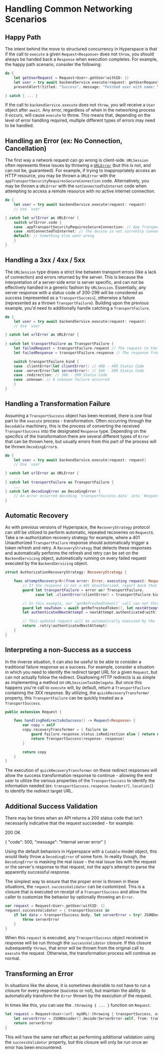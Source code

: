 #  Handling Common Networking Scenarios

## Happy Path

The intent behind the move to structured concurrency in Hyperspace is that if the call to `execute` a given `Request<Response>` does not `throw`, you should always be handed back a `Response` when execution completes. For example, the happy path scenario, consider the following:

```swift
do {
    let getUserRequest = Request<User>.getUser(withID: 1)
    let user = try await backendService.execute(request: getUserRequest)
    presentAlert(titled: "Success", message: "Fetched user with name: \(user.name)")

} catch { ... }
```

If the call to `backendService.execute` does not `throw`, you will receive a `User` object after `await`. Any error, regardless of when in the networking process it occurs, will cause `execute` to throw. This means that, depending on the level of error handling required, multiple different types of errors may need to be handled.


## Handling an Error (ex: No Connection, Cancellation)

The first way a network request can go wrong is client-side. `URLSession` often represents these issues by throwing a [`URLError`](https://developer.apple.com/documentation/foundation/urlerror) (but this is not, and can not be, guaranteed). For example, if trying to inappropriately access an HTTP resource, you may be thrown a `URLError` with the `appTransportSecurityRequiresSecureConnection` code. Alternatively, you may be thrown a `URLError` with the `notConnectedToInternet` code when attempting to access a remote resource with no active internet connection.

```swift
do {
    let user = try await backendService.execute(request: request)
    // Use `user`

} catch let urlError as URLError {
    switch urlError.code {
    case .appTransportSecurityRequiresSecureConnection: // App Transport Security requires the use of a secure connection
    case .notConnectedToInternet: // The device is not currently connected to the internet
    default: // Something else went wrong
    }
}
```


## Handling a 3xx / 4xx / 5xx

The `URLSession` type draws a strict line between transport errors (like a lack of connection) and errors returned by the server. This is because the interpretation of a server-side error is server specific, and can not be effectively handled in a generic fashion by `URLSession`. Essentially, any server response with a status code of 200-299 will be considered as success (represented as a `TransportSuccess`), otherwise a failure (represented as a thrown `TransportFailure`). Building upon the previous example, you'd need to additionally handle catching a `TransportFailure`.

```swift
do {
    let user = try await backendService.execute(request: request)
    // Use `user`

} catch let urlError as URLError {
    ...
} catch let transportFailure as TransportFailure {
    let failedRequest = transportFailure.request // The request to the server that failed
    let failedResponse = transportFailure.response // The response from the server

    switch transportFailure.kind {
    case .clientError(let clientError): // 400 - 499 Status Code
    case .serverError(let serverError): // 500 - 509 Status Code
    case .redirection: // 300 - 399 Status Code
    case .unknown: // A unknown failure occurred
    }
}
```


## Handling a Transformation Failure

Assuming a `TransportSuccess` object has been received, there is one final part to the `execute` process - transformation. Often occurring through the `Decodable` machinery, this is the process of converting the received `TransportSuccess` into the designated `Response` type. Depending on the specifics of the transformation there are several different types of `Error` that can be thrown here, but usually errors from this part of the process will be thrown `DecodingError`s.

```swift
do {
    let user = try await backendService.execute(request: request)
    // Use `user`

} catch let urlError as URLError {
    ...
} catch let transportFailure as TransportFailure {
    ...
} catch let decodingError as DecodingError {
    // An error occurred decoding `transportSuccess.data` into `Response`
}
```


## Automatic Recovery

As with previous versions of Hyperspace, the `RecoveryStrategy` protocol can still be utilized to perform automatic, repeated recoveries on `Request`s. Take a re-authorization recovery strategy for example, where a 401 Unauthorized `TransportFailure` response should automatically trigger a token refresh and retry. A `RecoveryStrategy` that detects these responses and automatically performs the refresh and retry can be set on the `BackendServicing` object, automatically running on every failed request executed by the `BackendServicing` object.

```swift
struct AuthorizationRecoveryStrategy: RecoveryStrategy {

    func attemptRecovery<R>(from error: Error, executing request: Request<R>) async -> RecoveryDisposition<Request<R>> {
        // If the response is not a 401 Unauthorized, report back that we won't even make an attempt to recover. This signals to the `BackendServicing` object to check if the next strategy in it's `recoveryStrategies` property can attempt recovery.
        guard let transportFailure = error as? TransportFailure,
              case let .clientError(clientError) = transportFailure.kind, clientError == .unauthorized else { return .noAttemptMade }

        // In this example, our `getRefreshedToken()` call can not throw, but keep in mind the `error` returned here does not have to be the original error given to the recovery strategy.
        guard let newToken = await getRefreshedToken(), let nextAttempt = request.updatedForNextAttempt() else { return .fail(error) }
        let authenticatedNextAttempt = nextAttempt.authenticated(with: self.requestAuthenticator, using: newToken)

        // This updated request will be automatically executed by the `BackendServicing` object. Its result will be returned as the result of the original request.
        return .retry(authenticatedNextAttempt)
    }
}
```


## Interpreting a non-Success as a success

In the inverse situation, it can also be useful to be able to consider a traditional failure response as a success. For example, consider a situation in which you need to identify the redirect target URL for a given `Request`, but can not actually follow the redirect. Disallowing HTTP redirects is as simple as implementing a method on `URLSessionTaskDelegate`. But once this happens you're call to `execute` will, by default, return a `TransportFailure` containing the 3XX response. By utilizing, the `quickRecoveryTransformer` property, this `TransportFailure` can be quickly treated as a `TransportSuccess`.

```swift
public extension Request {

    func handlingRedirectsAsSuccess() -> Request<Response> {
        var copy = self
        copy.recoveryTransformer = { failure in
            guard failure.response.status.isRedirection else { return nil }
            return TransportSuccess(response: response)
        }

        return copy
    }
}
```

The execution of `quickRecoveryTransformer` on these redirect responses will allow the success transformation response to continue - allowing the end user to utilize the various properties of the `TransportSuccess` to identify the information needed (ex: `transportSuccess.response.headers?[.location]`) to identify the redirect target URL.


## Additional Success Validation

There may be times when an API returns a 200 status code that isn't necessarily indicative that the request succeeded - for example:

200 OK

{
    "code": 500,
    "message": "Internal server error"
}

Using the default behaviors in Hyperspace with a `Codable` model object, this would likely throw a `DecodingError` of some form. In reality though, the `DecodingError` is masking the real issue - the real issue lies with the request or the server's response to that request, not the app's attempt to parse the apparently successful response.

The simplest way to ensure that the proper error is thrown in these situations, the `request.successValidator` can be customized. This is a closure that is executed on receipt of a `TransportSuccess` and allow the caller to customize the behavior by optionally throwing an `Error`.

```swift
var request = Request<User>.getUser(withID: 1)
request.successValidator = { transportSuccess in
    if let data = transportSuccess.body, let serverError = try? JSONDecoder().decode(ServerError.self, from: data) {
        throw serverError
    }
}
```

When this `request` is executed, any `TransportSuccess` object received in response will be run through the `successValidator` closure. If this closure subsequently `throws`, that error will be thrown from the original call to `execute` the request. Otherwise, the transformation process will continue as normal.


## Transforming an Error

In situations like the above, it is sometimes desirable to not have to run a closure for every response (success or not), but maintain the ability to automatically transform the `Error` thrown by the execution of the request.

In times like this, you can use the `.throwing { ... }` function on `Request`.

```swift
let request = Request<User>(url: myURL).throwing { transportSuccess, originalError in
    let serverError = JSONDecoder().decode(ServerError.self, from: transportSuccess.body ?? Data())
    return serverError
}
```

This will have the same net effect as performing additional validation using the `successValidator` property, but this closure will only be run once an error has been encountered.
